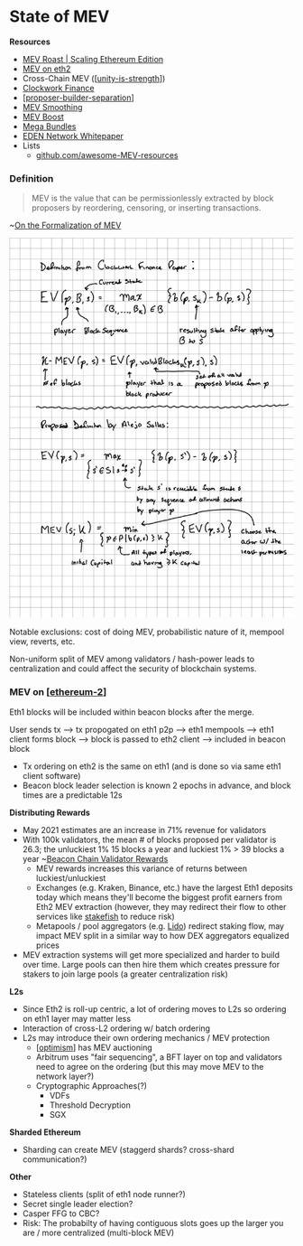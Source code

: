 # State of MEV

**Resources**

* [MEV Roast | Scaling Ethereum Edition](https://www.youtube.com/watch?v=krlAqKsdLkw)
* [MEV on eth2](https://www.youtube.com/watch?v=zsgC6mNP9eU)
* Cross-Chain MEV ([[unity-is-strength]])
* [Clockwork Finance](https://eprint.iacr.org/2021/1147.pdf)
* [[proposer-builder-separation]]
* [MEV Smoothing](https://notes.ethereum.org/@frankdfr/ryJ7fTyeF)
* [MEV Boost](https://ethresear.ch/t/mev-boost-merge-ready-flashbots-architecture/11177)
* [Mega Bundles](https://twitter.com/bertcmiller/status/1442548307595706369)
* [EDEN Network Whitepaper](https://edennetwork.io/EDEN_Network___Whitepaper___2021_07.pdf)
* Lists
  * [github.com/awesome-MEV-resources](https://github.com/0xalpharush/awesome-MEV-resources)

### Definition

>MEV is the value that can be permissionlessly extracted by block proposers by reordering, censoring, or inserting transactions.

~[On the Formalization of MEV](https://writings.flashbots.net/research/formalization-mev/)

![](resources/mev-definition.png)

Notable exclusions: cost of doing MEV, probabilistic nature of it, mempool view, reverts, etc.

Non-uniform split of MEV among validators / hash-power leads to centralization and could affect the security of blockchain systems.

### MEV on [[ethereum-2]]

Eth1 blocks will be included within beacon blocks after the merge.

User sends tx
  --> tx propogated on eth1 p2p
    --> eth1 mempools
      --> eth1 client forms block
        --> block is passed to eth2 client
          --> included in beacon block

* Tx ordering on eth2 is the same on eth1 (and is done so via same eth1 client software)
* Beacon block leader selection is known 2 epochs in advance, and block times are a predictable 12s

**Distributing Rewards**

* May 2021 estimates are an increase in 71% revenue for validators
* With 100k validators, the mean # of blocks proposed per validator is 26.3; the unluckiest 1% 15 blocks a year and luckiest 1% > 39 blocks a year ~[Beacon Chain Validator Rewards](https://pintail.xyz/posts/beacon-chain-validator-rewards/)
  * MEV rewards increases this variance of returns between luckiest/unluckiest
  * Exchanges (e.g. Kraken, Binance, etc.) have the largest Eth1 deposits today which means they'll become the biggest profit earners from Eth2 MEV extraction (however, they may redirect their flow to other services like [stakefish](https://stake.fish/) to reduce risk)
  * Metapools / pool aggregators (e.g. [Lido](https://lido.fi)) redirect staking flow, may impact MEV split in a similar way to how DEX aggregators equalized prices
* MEV extraction systems will get more specialized and harder to build over time. Large pools can then hire them which creates pressure for stakers to join large pools (a greater centralization risk)

**L2s**

* Since Eth2 is roll-up centric, a lot of ordering moves to L2s so ordering on eth1 layer may matter less
* Interaction of cross-L2 ordering w/ batch ordering
* L2s may introduce their own ordering mechanics / MEV protection
  * [[optimism]] has MEV auctioning
  * Arbitrum uses "fair sequencing", a BFT layer on top and validators need to agree on the ordering (but this may move MEV to the network layer?)
  * Cryptographic Approaches(?)
    * VDFs
    * Threshold Decryption
    * SGX

**Sharded Ethereum**

* Sharding can create MEV (staggerd shards? cross-shard communication?)

**Other**

* Stateless clients (split of eth1 node runner?)
* Secret single leader election?
* Casper FFG to CBC?
* Risk: The probabilty of having contiguous slots goes up the larger you are / more centralized (multi-block MEV)

[//begin]: # "Autogenerated link references for markdown compatibility"
[unity-is-strength]: papers/unity-is-strength "Unity is Strength: A Formalization of Cross-Domain Maximal Extractable Value"
[proposer-builder-separation]: proposer-builder-separation "Proposer Builder Separation"
[ethereum-2]: ethereum-2 "Ethereum 2"
[optimism]: optimism "Optimism"
[//end]: # "Autogenerated link references"